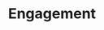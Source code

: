---
title: Engagement
image: "https://googledrive.com/host/0B-rUPb5gojEtYVVZQ0FULUtiV0U/IMG_1950.jpg"
link-label: "View More Of Engagements"
link: engagement
---
